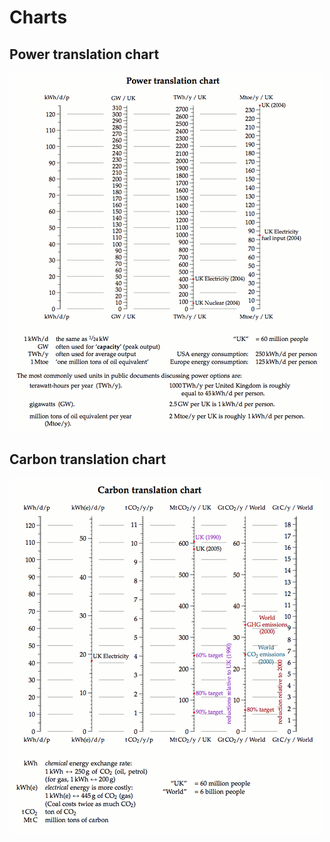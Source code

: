 # Charts

## Power translation chart

![power translational chart](/img/without-hot-air/power-chart.gif)

## Carbon translation chart

![carbon translation vhart](/img/without-hot-air/carbon-chart.gif)

